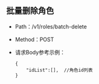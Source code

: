 ## 批量删除角色
- Path：/v1/roles/batch-delete
- Method：POST
- 请求Body参考示例：

  ```
  {
      "idList":[],  //角色id列表
  }  